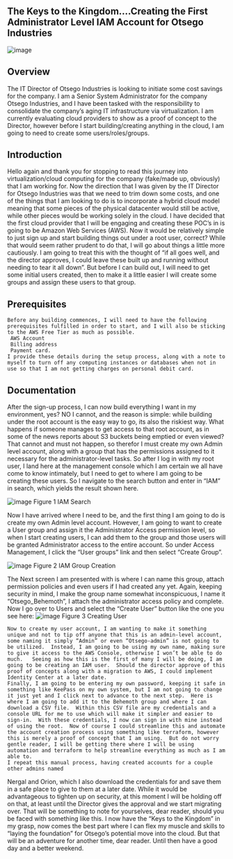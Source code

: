 ## The Keys to the Kingdom....Creating the First Administrator Level IAM Account for Otsego Industries
![image](https://github.com/EricpFrancisGIT/CloudPortfolio/assets/158304673/e1d3efc6-71b6-4804-800c-bb7d9505ad5f)

## Overview

The IT Director of Otsego Industries is looking to initiate some cost savings for the company.  I am a Senior System Administrator for the company Otsego Industries, and I have been tasked with the responsibility to consolidate the company’s aging IT infrastructure via virtualization.  I am currently evaluating cloud providers to show as a proof of concept to the Director, however before I start building/creating anything in the cloud, I am going to need to create some users/roles/groups.

## Introduction

Hello again and thank you for stopping to read this journey into virtualization/cloud computing for the company (fake/made up, obviously) that I am working for.  Now the direction that I was given by the IT Director for Otsego Industries was that we need to trim down some costs, and one of the things that I am looking to do is to incorporate a hybrid cloud model meaning that some pieces of the physical datacenter would still be active, while other pieces would be working solely in the cloud.
	I have decided that the first cloud provider that I will be engaging and creating these POC’s in is going to be Amazon Web Services (AWS).  Now it would be relatively simple to just sign up and start building things out under a root user, correct?   While that would seem rather prudent to do that, I will go about things a little more cautiously. I am going to treat this with the thought of “if all goes well, and the director approves, I could leave these built up and running without needing to tear it all down”. 
	But before I can build out, I will need to get some initial users created, then to make it a little easier I will create some groups and assign these users to that group. 

## Prerequisites

	Before any building commences, I will need to have the following prerequisites fulfilled in order to start, and I will also be sticking to the AWS Free Tier as much as possible. 
	 AWS Account
	 Billing address
	 Payment card.
	I provide these details during the setup process, along with a note to myself to turn off any computing instances or databases when not in use so that I am not getting charges on personal debit card.  

## Documentation
After the sign-up process, I can now build everything I want in my environment, yes?  NO I cannot, and the reason is simple: while building under the root account is the easy way to go, its also the riskiest way.  What happens if someone manages to get access to that root account, as in some of the news reports about S3 buckets being emptied or even viewed?  That cannot and must not happen, so therefor I must create my own Admin level account, along with a group that has the permissions assigned to it necessary for the administrator-level tasks.  So after I log in with my root user, I land here at the management console which I am certain we all have come to know intimately, but I need to get to where I am going to be creating these users.  So I navigate to the search button and enter in “IAM” in search, which yields the result shown here. 

![image](https://github.com/EricpFrancisGIT/CloudPortfolio/assets/158304673/d599381c-ba5e-4743-8b11-4d7795944029)
Figure 1 IAM Search

Now I have arrived where I need to be, and the first thing I am going to do is create my own Admin level account.  However, I am going to want to create a User group and assign it the Administrator Access permission level, so when I start creating users, I can add them to the group and those users will be granted Administrator access to the entire account. So under Access Management, I click the “User groups” link and then select “Create Group”. 

![image](https://github.com/EricpFrancisGIT/CloudPortfolio/assets/158304673/5e456c36-3599-41de-aab6-5eabd02e5e04)
Figure 2 IAM Group Creation

The Next screen I am presented with is where I can name this group, attach permission policies and even users if I had created any yet.  Again, keeping security in mind, I make the group name somewhat inconspicuous, I name it “Otsego_Behemoth”, I attach the administrator access policy and complete.  Now I go over to Users and select the “Create User” button like the one you see here: 
![image](https://github.com/EricpFrancisGIT/CloudPortfolio/assets/158304673/022c14fe-d0ee-4243-a204-f23c5513a4f2)
Figure 3 Creating User

	Now to create my user account, I am wanting to make it something unique and not to tip off anyone that this is an admin-level account, some naming it simply “Admin” or even “Otsego-admin” is not going to be utilized.  Instead, I am going to be using my own name, making sure to give it access to the AWS Console, otherwise I won’t be able to do much.   Seeing as how this is the first of many I will be doing, I am going to be creating an IAM user.  Should the director approve of this proof of concepts along with a migration to AWS, I could implement Identity Center at a later date.
	Finally, I am going to be entering my own password, keeping it safe in something like KeePass on my own system, but I am not going to change it just yet and I click next to advance to the next step.  Here is where I am going to add it to the Behemoth group and where I can download a CSV file.  Within this CSV file are my credentials and a console URL for me to use which will make it simpler and easier to sign-in.  With these credentials, I now can sign in with mine instead of using the root.  Now of course I could streamline this and automate the account creation process using something like terraform, however this is merely a proof of concept that I am using.  But do not worry gentle reader, I will be getting there where I will be using automation and terraform to help streamline everything as much as I am able to.
	I repeat this manual process, having created accounts for a couple other admins named 
Nergal and Orion, which I also download the credentials for and save them in a safe place to give to them at a later date. While it would be advantageous to tighten up on security, at this moment I will be holding off on that, at least until the Director gives the approval and we start migrating over.  That will be something to note for yourselves, dear reader, should you be faced with something like this.
	I now have the “Keys to the Kingdom” in my grasp, now comes the best part where I can flex my muscle and skills to “laying the foundation” for Otsego’s potential move into the cloud. But that will be an adventure for another time, dear reader.  Until then have a good day and a better weekend.


